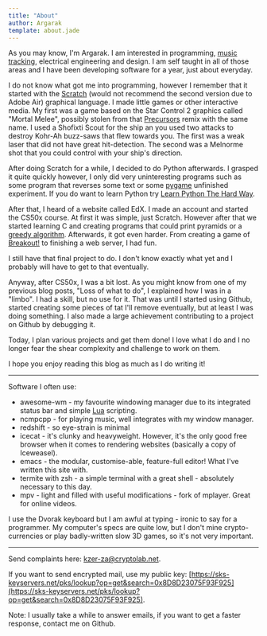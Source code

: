 ```yaml
---
title: "About"
author: Argarak
template: about.jade
---
```


As you may know, I'm Argarak. I am interested in programming, [music tracking](https://en.wikipedia.org/wiki/Music_tracker), electrical engineering and design. I am self taught in all of those areas and I have been developing software for a year, just about everyday.

I do not know what got me into programming, however I remember that it started with the [Scratch](https://scratch.mit.edu/) (would not recommend the second version due to Adobe Air) graphical language. I made little games or other interactive media. My first was a game based on the Star Control 2 graphics called "Mortal Melee", possibly stolen from that [Precursors](http://www.medievalfuture.com/precursors/main.php) remix with the same name. I used a Shofixti Scout for the ship an you used two attacks to destroy Kohr-Ah buzz-saws that flew towards you. The first was a weak laser that did not have great hit-detection. The second was a Melnorme shot that you could control with your ship's direction. 

After doing Scratch for a while, I decided to do Python afterwards. I grasped it quite quickly however, I only did very uninteresting programs such as some program that reverses some text or some [pygame](http://pygame.org/hifi.html) unfinished experiment. If you do want to learn Python try [Learn Python The Hard Way](http://learnpythonthehardway.org/book/index.html).

After that, I heard of a website called EdX. I made an account and started the CS50x course. At first it was simple, just Scratch. However after that we started learning C and creating programs that could print pyramids or a [greedy algorithm](https://en.wikipedia.org/wiki/Greedy_algorithm). Afterwards, it got even harder. From creating a game of [Breakout!](https://en.wikipedia.org/wiki/Breakout_%28video_game%29) to finishing a web server, I had fun.

I still have that final project to do. I don't know exactly what yet and I probably will have to get to that eventually.

Anyway, after CS50x, I was a bit lost. As you might know from one of my previous blog posts, "Loss of what to do", I explained how I was in a "limbo". I had a skill, but no use for it. That was until I started using Github, started creating some pieces of tat I'll remove eventually, but at least I was doing something. I also made a large achievement contributing to a project on Github by debugging it.

Today, I plan various projects and get them done! I love what I do and I no longer fear the shear complexity and challenge to work on them.

I hope you enjoy reading this blog as much as I do writing it!

------

Software I often use:

* awesome-wm - my favourite windowing manager due to its integrated status bar and simple [Lua](https://www.lua.org/) scripting.
* ncmpcpp - for playing music, well integrates with my window manager.
* redshift - so eye-strain is minimal
* icecat - it's clunky and heavyweight. However, it's the only good free browser when it comes to rendering websites (basically a copy of Iceweasel).
* emacs - the modular, customise-able, feature-full editor! What I've written this site with.
* termite with zsh - a simple terminal with a great shell - absolutely necessary to this day.
* mpv - light and filled with useful modifications - fork of mplayer. Great for online videos.

I use the Dvorak keyboard but I am awful at typing - ironic to say for a programmer. My computer's specs are quite low, but I don't mine crypto-currencies or play badly-written slow 3D games, so it's not very important.

------

Send complaints here: <kzer-za@cryptolab.net>.

If you want to send encrypted mail, use my public key: [https://sks-keyservers.net/pks/lookup?op=get&search=0x8D8D23075F93F925](https://sks-keyservers.net/pks/lookup?op=get&search=0x8D8D23075F93F925).

Note: I usually take a while to answer emails, if you want to get a faster response, contact me on Github.

